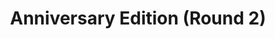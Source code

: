 ---
quizCode: "2024-07132"
title: Anniversary Edition (Round 2)
assets: anniversary
questions:
- question: Anong kanta ni Ariana Grande ang kinanta ng baklang ito?
  video: grindr.mp4
  answerText: 'Greedy by Ariana Grande'
  choices:
    - text: Side to Side
    - text: we can't be friends
    - text: Greedy
      isCorrect: true
    - text: the boy is mine
---